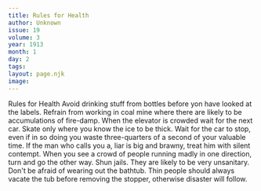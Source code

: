 ```yaml
---
title: Rules for Health
author: Unknown
issue: 19
volume: 3
year: 1913
month: 1
day: 2
tags:
layout: page.njk
image:
---
```

Rules for Health      Avoid drinking stuff from bottles before yon have looked at the labels.   Refrain from working in coal mine where there are likely to be accumulations of fire-damp.   When the elevator is crowded wait for the next car.   Skate only where you know the ice to be thick.   Wait for the car to stop, even if in so doing you waste three-quarters of a second of your valuable time.   If the man who calls you a, liar is big and brawny, treat him with silent contempt.   When you see a crowd of people running madly in one direction, turn and go the other way.   Shun jails. They are likely to be very unsanitary.   Don't be afraid of wearing out the bathtub. Thin people should always vacate the tub before removing the stopper, otherwise disaster will follow.   




